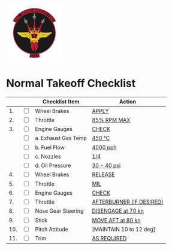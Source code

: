 ![JTAF Logo](../../../JTAF/img/Logo.png)

# **Normal Takeoff Checklist**

| | | Checklist Item | Action |
|-|-| ---------------| -------|
|1.|  <input type="checkbox">  | Wheel Brakes | [APPLY](../../../systems/flight_controls_gear/gear_ground_handling.md#wheel-brakes) |
|2.|  <input type="checkbox">  | Throttle | [85% RPM MAX](../../../cockpit/pilot/left_console/front_section.md#throttles) |
|3.|<input type="checkbox">|Engine Gauges|[CHECK](../../../cockpit/pilot/right_main_panel.md#right-main-panel)|
||<input type="checkbox">|a. Exhaust Gas Temp|[450 °C](../../../cockpit/pilot/right_main_panel.md#exhaust-gas-temperature-gauges)|
||<input type="checkbox">|b. Fuel Flow|[4000 pph](../../../cockpit/pilot/right_main_panel.md#fuel-flow-gauges)|
||<input type="checkbox">|c. Nozzles|[1/4](../../../cockpit/pilot/right_main_panel.md#exhaust-nozzle-position-indicators)|
||<input type="checkbox">|d. Oil Pressure|[30 - 40 psi](../../../cockpit/pilot/pedestal_group.md#engine-oil-pressure-indicators)|
|4.|  <input type="checkbox">  | Wheel Brakes | [RELEASE](../../../systems/flight_controls_gear/gear_ground_handling.md#wheel-brakes) |
|5.|  <input type="checkbox">  | Throttle | [MIL](../../../cockpit/pilot/left_console/front_section.md#throttles) |
|6.|  <input type="checkbox">  | Engine Gauges | [CHECK](../../../cockpit/pilot/right_main_panel.md#right-main-panel) |
|7.|  <input type="checkbox">  | Throttle | [AFTERBURNER (IF DESIRED)](../../../cockpit/pilot/left_console/front_section.md#throttles) |
|8.|  <input type="checkbox">  | Nose Gear Steering | [DISENGAGE at 70 kn](../../../cockpit/pilot/stick_seat.md#nose-wheel-steering-button) |
|9.|  <input type="checkbox">  | Stick | [MOVE AFT at 80 kn](../../../cockpit/pilot/stick_seat.md#stick) |
|10.|  <input type="checkbox">  | Pitch Attitude | [MAINTAIN 10 to 12 deg] |
|11.|  <input type="checkbox">  | Trim | [AS REQUIRED](../../../cockpit/pilot/stick_seat.md#trim-hat) |